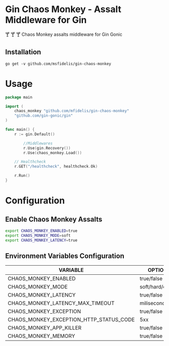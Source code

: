 # Gin Chaos Monkey - Assalt Middleware for Gin 

:cocktail: :cocktail: :cocktail: Chaos Monkey assalts middleware for Gin Gonic 

## Installation 

```
go get -v github.com/msfidelis/gin-chaos-monkey
```


# Usage 

```go
package main

import (
	chaos_monkey "github.com/mfidelis/gin-chaos-monkey"
	"github.com/gin-gonic/gin"
)

func main() {
	r := gin.Default()

        //Middlewares
        r.Use(gin.Recovery())
        r.Use(chaos_monkey.Load())

	// Healthcheck
	r.GET("/healthcheck", healthcheck.Ok)    

	r.Run()
}
```

# Configuration 

## Enable Chaos Monkey Assalts

```bash
export CHAOS_MONKEY_ENABLED=true
export CHAOS_MONKEY_MODE=soft
export CHAOS_MONKEY_LATENCY=true
```

## Environment Variables Configuration 

| VARIABLE                                  | OPTIONS               | DEFAULT   | 
| ----------------------------------------- | ------------------    | --------- |
| CHAOS_MONKEY_ENABLED                      | true/false            | false     |
| CHAOS_MONKEY_MODE                         | soft/hard/critical    | soft      |
| CHAOS_MONKEY_LATENCY                      | true/false            | false     |
| CHAOS_MONKEY_LATENCY_MAX_TIMEOUT          | miliseconds           | 1000      |
| CHAOS_MONKEY_EXCEPTION                    | true/false            | false     |
| CHAOS_MONKEY_EXCEPTION_HTTP_STATUS_CODE   | 5xx                   | 503       |
| CHAOS_MONKEY_APP_KILLER                   | true/false            | false     |
| CHAOS_MONKEY_MEMORY                       | true/false            | false     |
